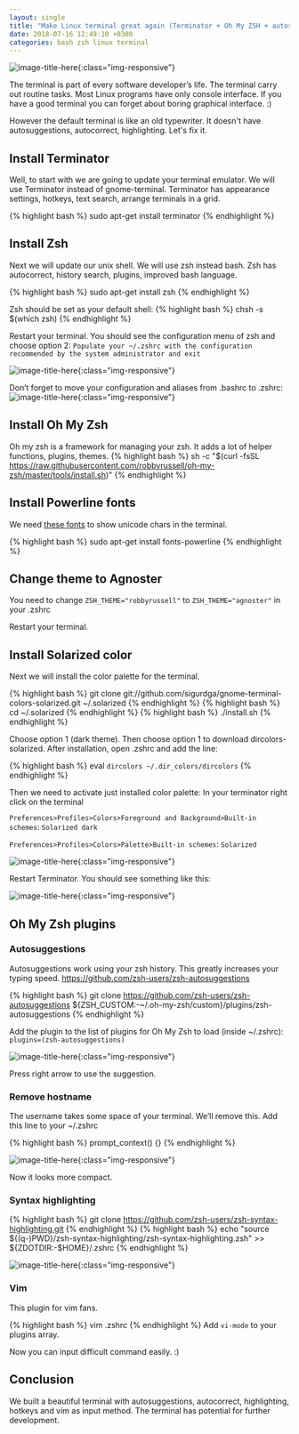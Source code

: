 ```yaml
---
layout: single
title: "Make Linux terminal great again (Terminator + Oh My ZSH + autosuggestions + highlighting + Agnoster theme + powerline fonts + solarized colors)"
date: 2018-07-16 12:49:10 +0300
categories: bash zsh linux terminal 
---
```


![image-title-here](/assets/img/0010_c.png){:class="img-responsive"}

The terminal is part of every software developer’s life. The terminal carry out routine tasks. Most Linux programs have only console interface. If you have a good terminal you can forget about boring graphical interface. :) 

However the default terminal is like an old typewriter. It doesn't have autosuggestions, autocorrect, highlighting. Let's fix it. 

## Install Terminator
Well, to start with we are going to update your terminal emulator. We will use Terminator instead of gnome-terminal. Terminator has appearance settings, hotkeys, text search, arrange terminals in a grid. 

{% highlight bash %}
sudo apt-get install terminator
{% endhighlight %}

## Install Zsh
Next we will update our unix shell. We will use zsh instead bash. Zsh has autocorrect, history search, plugins, improved bash language. 

{% highlight bash %}
sudo apt-get install zsh
{% endhighlight %}

Zsh should be set as your default shell:
{% highlight bash %}
chsh -s $(which zsh)
{% endhighlight %}

Restart your terminal. You should see the configuration menu of zsh and choose option 2:
`Populate your ~/.zshrc with the configuration recommended by the system administrator and exit`

![image-title-here](/assets/img/0011.png){:class="img-responsive"}

Don’t forget to move your configuration and aliases from .bashrc to .zshrc:
![image-title-here](/assets/img/0012.png){:class="img-responsive"}

## Install Oh My Zsh
Oh my zsh is a framework for managing your zsh. It adds a lot of helper functions, plugins, themes. 
{% highlight bash %}
sh -c "$(curl -fsSL https://raw.githubusercontent.com/robbyrussell/oh-my-zsh/master/tools/install.sh)"
{% endhighlight %}

## Install Powerline fonts 
We need [these fonts](https://github.com/powerline/fonts) to show unicode chars in the terminal.

{% highlight bash %}
sudo apt-get install fonts-powerline
{% endhighlight %}

## Change theme to Agnoster

You need to change `ZSH_THEME="robbyrussell"` to `ZSH_THEME="agnoster"` in your .zshrc 

Restart your terminal. 

## Install Solarized color
Next we will install the color palette for the terminal. 

{% highlight bash %}
git clone git://github.com/sigurdga/gnome-terminal-colors-solarized.git ~/.solarized
{% endhighlight %}
{% highlight bash %}
cd ~/.solarized
{% endhighlight %}
{% highlight bash %}
./install.sh
{% endhighlight %}

Choose option 1 (dark theme). Then choose option 1 to download dircolors-solarized. After installation, open .zshrc and add the line:

{% highlight bash %}
eval `dircolors ~/.dir_colors/dircolors`
{% endhighlight %}

Then we need to activate just installed color palette: 
In your terminator right click on the terminal

`Preferences>Profiles>Colors>Foreground and Background>Built-in schemes`: `Solarized dark`

`Preferences>Profiles>Colors>Palette>Built-in schemes`: `Solarized`

![image-title-here](/assets/img/0013.png){:class="img-responsive"}

Restart Terminator. You should see something like this:

![image-title-here](/assets/img/0014.png){:class="img-responsive"}

## Oh My Zsh plugins
### Autosuggestions 
Autosuggestions work using your zsh history. This greatly increases your typing speed.
https://github.com/zsh-users/zsh-autosuggestions

{% highlight bash %}
git clone https://github.com/zsh-users/zsh-autosuggestions ${ZSH_CUSTOM:-~/.oh-my-zsh/custom}/plugins/zsh-autosuggestions
{% endhighlight %}

Add the plugin to the list of plugins for Oh My Zsh to load (inside ~/.zshrc):
`plugins=(zsh-autosuggestions)`

![image-title-here](/assets/img/0006.gif){:class="img-responsive"}

Press right arrow to use the suggestion. 

### Remove hostname
The username takes some space of your terminal. We’ll remove this.
Add this line to your ~/.zshrc

{% highlight bash %}
prompt_context() {} 
{% endhighlight %}

![image-title-here](/assets/img/0015.png){:class="img-responsive"}

Now it looks more compact. 

### Syntax highlighting
{% highlight bash %}
git clone https://github.com/zsh-users/zsh-syntax-highlighting.git
{% endhighlight %}
{% highlight bash %}
echo "source ${(q-)PWD}/zsh-syntax-highlighting/zsh-syntax-highlighting.zsh" >> ${ZDOTDIR:-$HOME}/.zshrc
{% endhighlight %}

![image-title-here](/assets/img/0016.png){:class="img-responsive"}

### Vim 
This plugin for vim fans. 

{% highlight bash %}
vim .zshrc
{% endhighlight %}
Add `vi-mode` to your plugins array. 

Now you can input difficult command easily. :)

## Conclusion 
We built a beautiful terminal with autosuggestions, autocorrect, highlighting, hotkeys and vim as input method. The terminal has potential for further development.
